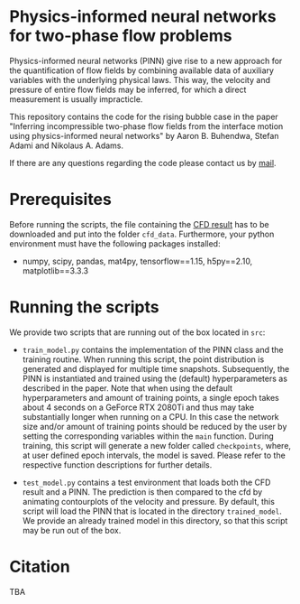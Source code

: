 # Physics-informed neural networks for two-phase flow problems
Physics-informed neural networks (PINN) give rise to a new approach for the quantification of flow fields
by combining available data of auxiliary variables with the underlying physical laws. This way, the
velocity and pressure of entire flow fields may be inferred, for which a direct measurement is usually
impracticle.

This repository contains the code for the rising bubble case in the paper "Inferring incompressible two-phase flow fields from the interface
motion using physics-informed neural networks" by Aaron B. Buhendwa, Stefan Adami and Nikolaus A. Adams.

If there are any questions regarding the code please contact us by [mail](mailto:aaron.buhendwa@tum.de).
# Prerequisites
Before running the scripts, the file containing the [CFD result](https://syncandshare.lrz.de/getlink/fi2mzU79pAJa8LXFtCgFsozR/rising_bubble.h5) has to be downloaded and put into the folder `cfd_data`. Furthermore, your python environment must have the following packages installed:
* numpy, scipy, pandas, mat4py, tensorflow==1.15, h5py==2.10, matplotlib==3.3.3 

# Running the scripts
We provide two scripts that are running out of the box located in `src`:

* `train_model.py` contains the implementation of the PINN class and the training routine. When running this script, the point distribution is generated and displayed for multiple time snapshots. Subsequently, the PINN is instantiated and trained using the (default) hyperparameters as described in the paper. Note that when using the default hyperparameters and amount of training points, a single epoch takes about 4 seconds on a GeForce RTX 2080Ti and thus may take substantially longer when running on a CPU. In this case the network size and/or amount of training points should be reduced by the user by setting the corresponding variables within the `main` function. During training, this script will generate a new folder called `checkpoints`, where, at user defined epoch intervals, the model is saved. Please refer to the respective function descriptions for further details.

* `test_model.py` contains a test environment that loads both the CFD result and a PINN. The prediction is then compared to the cfd by 
animating contourplots of the velocity and pressure. By default, this script will load the PINN that is located in the directory `trained_model`. We provide an already trained model in this directory, so that this script may be run out of the box.

# Citation
TBA
